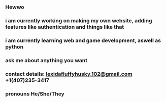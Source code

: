 ### Hewwo

### i am currently working on making my own website, adding features like authentication and things like that

### i am currently learning web and game development, aswell as python

### ask me about anything you want

### contact details: lexidafluffyhusky.102@gmail.com +1(407)235-3417

### pronouns He/She/They

